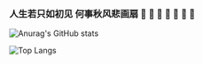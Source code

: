 ### 人生若只如初见 何事秋风悲画扇 :orange_heart: :green_heart: :blue_heart: :purple_heart: :black_heart: :white_heart: :brown_heart:

![Anurag's GitHub stats](https://github-readme-stats.vercel.app/api?username=CnLzh&show_icons=true&theme=dark)

![Top Langs](https://github-readme-stats.vercel.app/api/top-langs/?username=cnlzh&show_icons=true&theme=dark)

